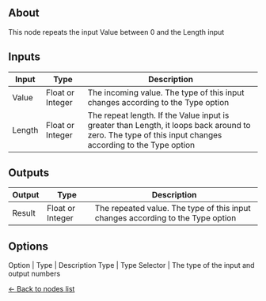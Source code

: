 ## About
This node repeats the input Value between 0 and the Length input

## Inputs
Input | Type | Description
------------ | ------|-------
Value | Float or Integer | The incoming value. The type of this input changes according to the Type option
Length | Float or Integer | The repeat length. If the Value input is greater than Length, it loops back around to zero. The type of this input changes according to the Type option

## Outputs
Output | Type| Description
------------ | -------|------
Result | Float or Integer | The repeated value. The type of this input changes according to the Type option

## Options
Option | Type | Description
Type | Type Selector | The type of the input and output numbers

[<- Back to nodes list](Nodes)
